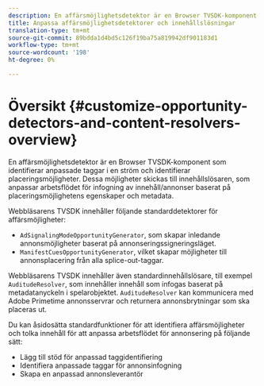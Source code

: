 ```yaml
---
description: En affärsmöjlighetsdetektor är en Browser TVSDK-komponent som identifierar anpassade taggar i en ström och identifierar placeringsmöjligheter. Dessa möjligheter skickas till innehållslösaren, som anpassar arbetsflödet för infogning av innehåll/annonser baserat på placeringsmöjlighetens egenskaper och metadata.
title: Anpassa affärsmöjlighetsdetektorer och innehållslösningar
translation-type: tm+mt
source-git-commit: 89bdda1d4bd5c126f19ba75a819942df901183d1
workflow-type: tm+mt
source-wordcount: '198'
ht-degree: 0%

---
```



# Översikt {#customize-opportunity-detectors-and-content-resolvers-overview}

En affärsmöjlighetsdetektor är en Browser TVSDK-komponent som identifierar anpassade taggar i en ström och identifierar placeringsmöjligheter. Dessa möjligheter skickas till innehållslösaren, som anpassar arbetsflödet för infogning av innehåll/annonser baserat på placeringsmöjlighetens egenskaper och metadata.

Webbläsarens TVSDK innehåller följande standarddetektorer för affärsmöjligheter:

* `AdSignalingModeOpportunityGenerator`, som skapar inledande annonsmöjligheter baserat på annonseringssigneringsläget.
* `ManifestCuesOpportunityGenerator`, vilket skapar möjligheter till annonsplacering från alla splice-out-taggar.

Webbläsarens TVSDK innehåller även standardinnehållslösare, till exempel `AuditudeResolver`, som innehåller innehåll som infogas baserat på metadatanyckeln i spelarobjektet. `AuditudeResolver` kan kommunicera med Adobe Primetime annonsservrar och returnera annonsbrytningar som ska placeras ut.

Du kan åsidosätta standardfunktioner för att identifiera affärsmöjligheter och tolka innehåll för att anpassa arbetsflödet för annonsering på följande sätt:

* Lägg till stöd för anpassad taggidentifiering
* Identifiera anpassade taggar för annonsinfogning
* Skapa en anpassad annonsleverantör

